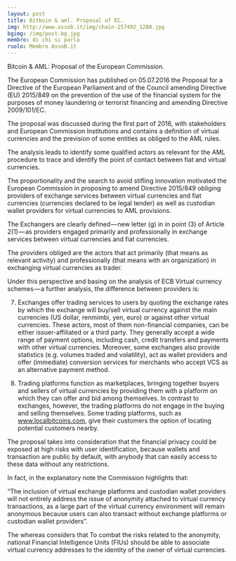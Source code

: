 ```yaml
---
layout: post
title: Bitboin & aml. Proposal of EC.
img: http://www.assob.it/img/chain-257492_1280.jpg
bgimg: /img/post-bg.jpg
membro: di chi si parla
ruolo: Membro AssoB.it
---
```

[//]: # "Scrivere qui  sotto un summary del post"
Bitcoin & AML: Proposal of the European Commission. 


The European Commission has published on 05.07.2016 the Proposal for a Directive of the European Parliament and of the Council amending Directive (EU) 2015/849 on the prevention of the use of the financial system for the purposes of money laundering or terrorist financing and amending Directive 2009/101/EC.

The proposal was discussed during the first part of 2016, with stakeholders and European Commission Institutions and contains a definition of virtual currencies and the prevision of some entities as obliged to the AML rules.

The analysis leads to identify some qualified actors as relevant for the AML procedure to trace and identify the point of contact between fiat and virtual currencies.

The proportionality and the search to avoid stifling innovation motivated the European Commission in proposing to amend Directive 2015/849 obliging providers of exchange services between virtual currencies and fiat currencies (currencies declared to be legal tender) as well as custodian wallet providers for virtual currencies to AML provisions.

The Exchangers are clearly defined — new letter (g) in in point (3) of Article 2(1) — as providers engaged primarily and professionally in exchange services between virtual currencies and fiat currencies.

The providers obliged are the actors that act primarily (that means as relevant activity) and professionally (that means with an organization) in exchanging virtual currencies as trader.

Under this perspective and basing on the analysis of ECB Virtual currency schemes — a further analysis, the difference between providers is:

7) Exchanges offer trading services to users by quoting the exchange rates by which the exchange will buy/sell virtual currency against the main currencies (US dollar, renmimbi, yen, euro) or against other virtual currencies. These actors, most of them non-financial companies, can be either issuer-affiliated or a third party. They generally accept a wide range of payment options, including cash, credit transfers and payments with other virtual currencies. Moreover, some exchanges also provide statistics (e.g. volumes traded and volatility), act as wallet providers and offer (immediate) conversion services for merchants who accept VCS as an alternative payment method.

8) Trading platforms function as marketplaces, bringing together buyers and sellers of virtual currencies by providing them with a platform on which they can offer and bid among themselves. In contrast to exchanges, however, the trading platforms do not engage in the buying and selling themselves. Some trading platforms, such as www.localbitcoins.com, give their customers the option of locating potential customers nearby.




The proposal takes into consideration that the financial privacy could be exposed at high risks with user identification, because wallets and transaction are public by default, with anybody that can easily access to these data without any restrictions.

In fact, in the explanatory note the Commission highlights that:

“The inclusion of virtual exchange platforms and custodian wallet providers will not entirely address the issue of anonymity attached to virtual currency transactions, as a large part of the virtual currency environment will remain anonymous because users can also transact without exchange platforms or custodian wallet providers”.




The whereas considers that To combat the risks related to the anonymity, national Financial Intelligence Units (FIUs) should be able to associate virtual currency addresses to the identity of the owner of virtual currencies.
<!-- more -->
[//]: # "Scrivere qui  sotto il post in markdown"

